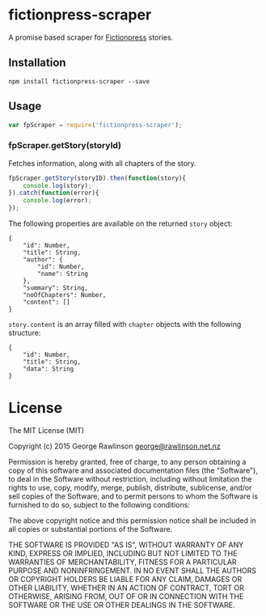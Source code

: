 # fictionpress-scraper
A promise based scraper for [Fictionpress](https://www.fictionpress.com) stories.
## Installation
```
npm install fictionpress-scraper --save
```
## Usage
```javascript
var fpScraper = require('fictionpress-scraper');
```
### fpScraper.getStory(storyId)
Fetches information, along with all chapters of the story.
```javascript
fpScraper.getStory(storyID).then(function(story){
	console.log(story);
}).catch(function(error){
	console.log(error);
});
```
The following properties are available on the returned ```story``` object:
```
{
	"id": Number,
	"title": String,
	"author": {
		"id": Number,
		"name": String
	},
	"summary": String,
	"noOfChapters": Number,
	"content": []
}
```
```story.content``` is an array filled with ```chapter``` objects with the following structure:

```
{
	"id": Number,
	"title": String,
	"data": String
}
```

# License
The MIT License (MIT)

Copyright (c) 2015 George Rawlinson <george@rawlinson.net.nz>


Permission is hereby granted, free of charge, to any person obtaining a copy
of this software and associated documentation files (the "Software"), to deal
in the Software without restriction, including without limitation the rights
to use, copy, modify, merge, publish, distribute, sublicense, and/or sell
copies of the Software, and to permit persons to whom the Software is
furnished to do so, subject to the following conditions:


The above copyright notice and this permission notice shall be included in
all copies or substantial portions of the Software.


THE SOFTWARE IS PROVIDED "AS IS", WITHOUT WARRANTY OF ANY KIND, EXPRESS OR
IMPLIED, INCLUDING BUT NOT LIMITED TO THE WARRANTIES OF MERCHANTABILITY,
FITNESS FOR A PARTICULAR PURPOSE AND NONINFRINGEMENT.  IN NO EVENT SHALL THE
AUTHORS OR COPYRIGHT HOLDERS BE LIABLE FOR ANY CLAIM, DAMAGES OR OTHER
LIABILITY, WHETHER IN AN ACTION OF CONTRACT, TORT OR OTHERWISE, ARISING FROM,
OUT OF OR IN CONNECTION WITH THE SOFTWARE OR THE USE OR OTHER DEALINGS IN
THE SOFTWARE.